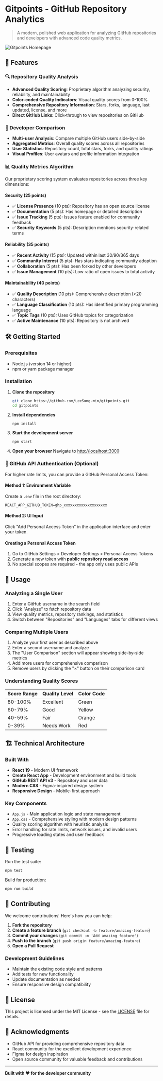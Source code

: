 # Gitpoints - GitHub Repository Analytics

> A modern, polished web application for analyzing GitHub repositories and developers with advanced code quality metrics.

![Gitpoints Homepage](https://github.com/user-attachments/assets/9c3110ad-a00d-456f-9359-7fb8ac9628bc)

## 🚀 Features

### 🔍 Repository Quality Analysis
- **Advanced Quality Scoring**: Proprietary algorithm analyzing security, reliability, and maintainability
- **Color-coded Quality Indicators**: Visual quality scores from 0-100%
- **Comprehensive Repository Information**: Stars, forks, language, last updated, license, and more
- **Direct GitHub Links**: Click-through to view repositories on GitHub

### 👥 Developer Comparison
- **Multi-user Analysis**: Compare multiple GitHub users side-by-side
- **Aggregated Metrics**: Overall quality scores across all repositories
- **User Statistics**: Repository count, total stars, forks, and quality ratings
- **Visual Profiles**: User avatars and profile information integration

### 📊 Quality Metrics Algorithm

Our proprietary scoring system evaluates repositories across three key dimensions:

#### Security (25 points)
- ✅ **License Presence** (10 pts): Repository has an open source license
- ✅ **Documentation** (5 pts): Has homepage or detailed description
- ✅ **Issue Tracking** (5 pts): Issues feature enabled for community feedback
- ✅ **Security Keywords** (5 pts): Description mentions security-related terms

#### Reliability (35 points)
- ✅ **Recent Activity** (15 pts): Updated within last 30/90/365 days
- ✅ **Community Interest** (5 pts): Has stars indicating community adoption
- ✅ **Collaboration** (5 pts): Has been forked by other developers
- ✅ **Issue Management** (10 pts): Low ratio of open issues to total activity

#### Maintainability (40 points)
- ✅ **Quality Description** (10 pts): Comprehensive description (>20 characters)
- ✅ **Language Classification** (10 pts): Has identified primary programming language
- ✅ **Topic Tags** (10 pts): Uses GitHub topics for categorization
- ✅ **Active Maintenance** (10 pts): Repository is not archived

## 🛠️ Getting Started

### Prerequisites
- Node.js (version 14 or higher)
- npm or yarn package manager

### Installation

1. **Clone the repository**
   ```bash
   git clone https://github.com/LeeSung-min/gitpoints.git
   cd gitpoints
   ```

2. **Install dependencies**
   ```bash
   npm install
   ```

3. **Start the development server**
   ```bash
   npm start
   ```

4. **Open your browser**
   Navigate to [http://localhost:3000](http://localhost:3000)

### 🔐 GitHub API Authentication (Optional)

For higher rate limits, you can provide a GitHub Personal Access Token:

#### Method 1: Environment Variable
Create a `.env` file in the root directory:
```env
REACT_APP_GITHUB_TOKEN=ghp_xxxxxxxxxxxxxxxxxxxx
```

#### Method 2: UI Input
Click "Add Personal Access Token" in the application interface and enter your token.

#### Creating a Personal Access Token
1. Go to GitHub Settings > Developer Settings > Personal Access Tokens
2. Generate a new token with **public repository read access**
3. No special scopes are required - the app only uses public APIs

## 📱 Usage

### Analyzing a Single User
1. Enter a GitHub username in the search field
2. Click "Analyze" to fetch repository data
3. View quality metrics, repository rankings, and statistics
4. Switch between "Repositories" and "Languages" tabs for different views

### Comparing Multiple Users
1. Analyze your first user as described above
2. Enter a second username and analyze
3. The "User Comparison" section will appear showing side-by-side metrics
4. Add more users for comprehensive comparison
5. Remove users by clicking the "×" button on their comparison card

### Understanding Quality Scores

| Score Range | Quality Level | Color Code |
|-------------|---------------|------------|
| 80-100%     | Excellent     | Green      |
| 60-79%      | Good          | Yellow     |
| 40-59%      | Fair          | Orange     |
| 0-39%       | Needs Work    | Red        |

## 🏗️ Technical Architecture

### Built With
- **React 19** - Modern UI framework
- **Create React App** - Development environment and build tools
- **GitHub REST API v3** - Repository and user data
- **Modern CSS** - Figma-inspired design system
- **Responsive Design** - Mobile-first approach

### Key Components
- `App.js` - Main application logic and state management
- `App.css` - Comprehensive styling with modern design patterns
- Quality scoring algorithm with heuristic analysis
- Error handling for rate limits, network issues, and invalid users
- Progressive loading states and user feedback

## 🧪 Testing

Run the test suite:
```bash
npm test
```

Build for production:
```bash
npm run build
```

## 🤝 Contributing

We welcome contributions! Here's how you can help:

1. **Fork the repository**
2. **Create a feature branch** (`git checkout -b feature/amazing-feature`)
3. **Commit your changes** (`git commit -m 'Add amazing feature'`)
4. **Push to the branch** (`git push origin feature/amazing-feature`)
5. **Open a Pull Request**

### Development Guidelines
- Maintain the existing code style and patterns
- Add tests for new functionality
- Update documentation as needed
- Ensure responsive design compatibility

## 📄 License

This project is licensed under the MIT License - see the [LICENSE](LICENSE) file for details.

## 🙏 Acknowledgments

- GitHub API for providing comprehensive repository data
- React community for the excellent development experience
- Figma for design inspiration
- Open source community for valuable feedback and contributions

---

**Built with ❤️ for the developer community**
